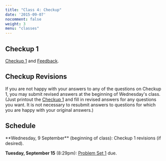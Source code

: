 ```yaml
---
title: "Class 4: Checkup"
date: '2015-09-07'
nocomment: false
weight: 3
menu: "classes"
---
```


## Checkup 1

[Checkup 1](/checkup1.pdf) and [Feedback](/feedback.pdf).

## Checkup Revisions

If you are not happy with your answers to any of the questions on
Checkup 1, you may submit revised answers at the beginning of
Wednesday's class.  (Just printout the [Checkup 1]("/checkup1.pdf") and
fill in revised answers for any questions you want.  It is not necessary
to resubmit answers to questions for which you are happy with your
original answers.)

## Schedule

   <div class="todo">
**Wednesday, 9 September** (beginning of class): Checkup 1 revisions (if desired).

**Tuesday, September 15** (8:29pm): [Problem Set 1](http://www.bitcoin-class.org/ps/ps1) due.
   </div>

<!--more-->
